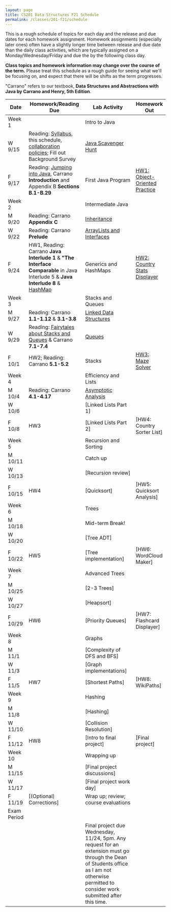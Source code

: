 ```yaml
---
layout: page
title: CS201 Data Structures F21 Schedule
permalink: /classes/201-f21/schedule
---
```


This is a rough schedule of topics for each day and the release and due dates for each homework assignment. Homework assignments (especially later ones) often have a slightly longer time between release and due date than the daily class activities, which are typically assigned on a Monday/Wednesday/Friday and due the by the following class day. 

**Class topics and homework information may change over the course of the term.** Please treat this schedule as a rough guide for seeing what we'll be focusing on, and expect that there will be shifts as the term progresses.

"Carrano" refers to our textbook, **Data Structures and Abstractions with Java by Carrano and Henry, 5th Edition**. 

| Date	| Homework/Reading Due	| Lab Activity |	Homework Out |
| ------- | --------------- | ------------- | -------------- |
| Week 1 | | Intro to Java | |
| W 9/15 | Reading: [Syllabus](Syllabus), this schedule, [collaboration policies](collaboration); Fill out Background Survey| [Java Scavenger Hunt](java_scavenger)| |
| F 9/17 | Reading: [Jumping into Java](jumping_java), Carrano **Introduction** and Appendix B **Sections B.1-B.29**| First Java Program |	[HW1: Object-Oriented Practice](hw1-oop-practice) |
| Week 2 | | Intermediate Java | |
| M 9/20 |	Reading: Carrano **Appendix C**	| [Inheritance](inheritance-activity) |	 |
| W 9/22 | Reading: Carrano **Prelude**	|	[ArrayLists and Interfaces](interface-lab)	| |
| F 9/24 | HW1, Reading: Carrano **Java Interlude 1** & **"The Interface Comparable** in Java Interlude 5 & **Java Interlude 8** & [HashMap](hashmaps)|		Generics and HashMaps	| [HW2: Country Stats Displayer](hw2)|
| Week 3 | | Stacks and Queues | |
| M 9/27 | Reading: Carrano **1.1-1.12** & **3.1-3.8**	| [Linked Data Structures](linked-structures)	| |
| W 9/29 | Reading: [Fairytales about Stacks and Queues](http://computationaltales.blogspot.com/2011/04/stacks-queues-priority-queues-and.html) & Carrano **7.1-7.4**	 |	[Queues](queues) |  |
| F 10/1 | HW2; Reading: Carrano **5.1-5.2** |		Stacks	| [HW3: Maze Solver](hw3) |
| Week 4 | | Efficiency and Lists | |
| M 10/4 | Reading: Carrano **4.1-4.17**|	[Asymptotic Analysis](analysis-activity)	| |
| W 10/6 |	| [Linked Lists Part 1]	|  |
| F 10/8 | HW3 |	[Linked Lists Part 2]	| [HW4: Country Sorter List]|
| Week 5 | | Recursion and Sorting | |
| M 10/11 | |	Catch up| |
| W 10/13 |		| [Recursion review]	|  |
| F 10/15 | HW4 |	[Quicksort]	| [HW5: Quicksort Analysis] |
| Week 6 | | Trees | |
| M 10/18	| |	Mid-term Break!	| |
| W 10/20 | |	[Tree ADT]| |
| F 10/22 | HW5	| [Tree implementation]	| [HW6: WordCloud Maker] |
| Week 7 | | Advanced Trees | |
| M 10/25 | |		[2-3 Trees]	| |
| W 10/27 | |	[Heapsort]		 | |
| F 10/29 |	HW6 |	[Priority Queues]	| [HW7: Flashcard Displayer] |
| Week 8 | | Graphs | |
| M 11/1 |  |		[Complexity of DFS and BFS]	| |
| W 11/3 | |	[Graph implementations]	 | |	
| F 11/5 | HW7	|  [Shortest Paths] |	[HW8: WikiPaths] |
| Week 9 | | Hashing | |
| M 11/8 | |		[Hashing]	| |	
| W 11/10 | |	[Collision Resolution] | |
| F 11/12 | HW8 |	[Intro to final project] |	[Final project] |
| Week 10 | | Wrapping up | |
| M 11/15	| |  [Final project discussions] | |
| W 11/17 | | [Final project work day] | |
| F 11/19 | [(Optional) Corrections]| Wrap up; review; course evaluations	| |
| Exam Period | | | |
| | | Final project due Wednesday, 11/24, 5pm. Any request for an extension must go through the Dean of Students office as I am not otherwise permitted to consider work submitted after this time. | |